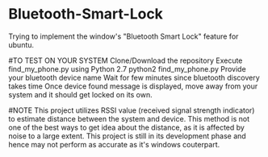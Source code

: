 # Bluetooth-Smart-Lock
Trying to implement the window's "Bluetooth Smart Lock" feature for ubuntu.


#TO TEST ON YOUR SYSTEM
    Clone/Download the repository
    Execute find_my_phone.py using Python 2.7
        python2 find_my_phone.py
    Provide your bluetooth device name
    Wait for few minutes since bluetooth discovery takes time
    Once device found message is displayed, move away from your system and it should get locked on its own.
    
#NOTE
This project utilizes RSSI value (received signal strength indicator) to estimate distance between the system and device.
This method is not one of the best ways to get idea about the distance, as it is affected by noise to a large extent.
This project is still in its development phase and hence may not perform as accurate as it's windows couterpart. 
